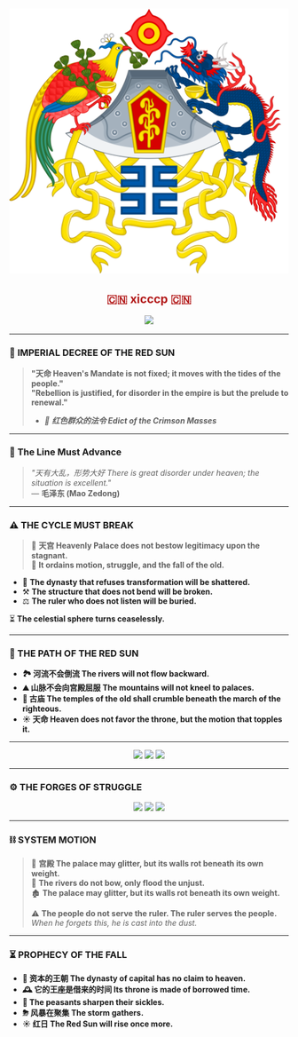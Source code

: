 &nbsp;&nbsp;&nbsp;&nbsp;&nbsp;&nbsp;&nbsp;&nbsp;&nbsp;&nbsp;&nbsp;&nbsp;&nbsp;&nbsp;&nbsp;&nbsp;&nbsp;&nbsp;&nbsp;&nbsp;&nbsp;&nbsp;&nbsp;&nbsp;&nbsp;&nbsp;&nbsp;&nbsp;&nbsp;&nbsp;&nbsp;&nbsp;&nbsp;&nbsp;&nbsp;&nbsp;&nbsp;&nbsp;&nbsp;&nbsp;&nbsp;&nbsp;&nbsp;&nbsp;![Imperial Coat of Arms](https://raw.githubusercontent.com/xicccp/xicccp/cbfbc7042529fa6374b941c307fb12f050638bd2/Twelve_Symbols_national_emblem_of_China.svg)

<div align="center">
  <h2 align="center" style="color:#b31b1b">🇨🇳 xicccp 🇨🇳 </h2>
  <img src="https://komarev.com/ghpvc/?username=xicccp&color=red&style=for-the-badge">
</div>

---

### 🏮 **IMPERIAL DECREE OF THE RED SUN**  
> **"天命 Heaven's Mandate is not fixed; it moves with the tides of the people."**  
> **"Rebellion is justified, for disorder in the empire is but the prelude to renewal."**  
>  
> - *📜 **红色群众的法令 Edict of the Crimson Masses***  

---

### 🚩 **The Line Must Advance**  
> *"天有大乱，形势大好 There is great disorder under heaven; the situation is excellent."*  
> — **毛泽东 (Mao Zedong)**  

---

### **⚠ THE CYCLE MUST BREAK**  
> 🏯 **天宫 Heavenly Palace does not bestow legitimacy upon the stagnant.**  
> 🌊 **It ordains motion, struggle, and the fall of the old.**  

- 🏴 **The dynasty that refuses transformation will be shattered.**  
- ⚒ **The structure that does not bend will be broken.**  
- ⚖ **The ruler who does not listen will be buried.**  

⏳ **The celestial sphere turns ceaselessly.**  

---

### **🔻 THE PATH OF THE RED SUN**  
- **🏞 河流不会倒流 The rivers will not flow backward.**  
- **⛰ 山脉不会向宫殿屈服 The mountains will not kneel to palaces.**  
- **🕌 古庙 The temples of the old shall crumble beneath the march of the righteous.**  
- **☀ 天命 Heaven does not favor the throne, but the motion that topples it.**  

---

<div align="center">
  <img src="https://github-profile-summary-cards.vercel.app/api/cards/profile-details?username=xicccp&theme=radical" />
  <img src="https://github-profile-summary-cards.vercel.app/api/cards/repos-per-language?username=xicccp&theme=radical" />
  <img src="https://github-profile-summary-cards.vercel.app/api/cards/most-commit-language?username=xicccp&theme=radical" />
</div>

---

### **⚙ THE FORGES OF STRUGGLE**  
<p align="center">
  <img src="https://img.shields.io/badge/Mandate-Linux-gold?style=flat&logo=linux&logoColor=red">
  <img src="https://img.shields.io/badge/Weapons-Git-darkred?style=flat&logo=git&logoColor=gold">
  <img src="https://img.shields.io/badge/Strategy-VsCode_black?style=flat&logo=visual-studio-code&logoColor=gold">
</p>

---

### **⛓ SYSTEM MOTION**  
> 🏯 **宫殿 The palace may glitter, but its walls rot beneath its own weight.**  
> 🌊 **The rivers do not bow, only flood the unjust.**  
> 🏚 **The palace may glitter, but its walls rot beneath its own weight.**  
>  
> ⚠ **The people do not serve the ruler. The ruler serves the people.**  
> _When he forgets this, he is cast into the dust._  

---

### **⏳ PROPHECY OF THE FALL**  
- **👑 **资本的王朝 The dynasty of capital** has no claim to heaven.**  
- **🕰 它的王座是借来的时间 Its throne is made of borrowed time.**  
- **🌾 The peasants sharpen their sickles.**  
- **⛈ 风暴在聚集 The storm gathers.**  
- **☀ 红日 The Red Sun will rise once more.**
